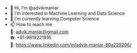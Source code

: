 - 👋 Hi, I’m @advikmaniar
- 👀 I’m interested in Machine Learning and Data Science
- 🌱 I’m currently learning Computer Science
- 📫 How to reach me <br>
                        :e-mail:: advik.maniar@gmail.com <br>
                        :phone:: +91-9819221916 <br>
                        :briefcase:: https://www.linkedin.com/in/advik-maniar-80a229206/


<!---
advikmaniar/advikmaniar is a ✨ special ✨ repository because its `README.md` (this file) appears on your GitHub profile.
You can click the Preview link to take a look at your changes.
--->
